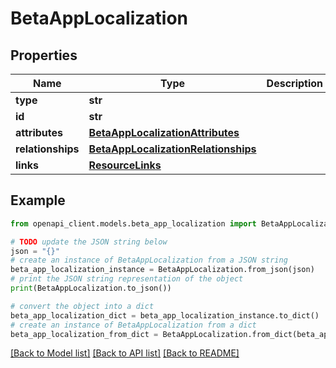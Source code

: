 # BetaAppLocalization


## Properties

Name | Type | Description | Notes
------------ | ------------- | ------------- | -------------
**type** | **str** |  | 
**id** | **str** |  | 
**attributes** | [**BetaAppLocalizationAttributes**](BetaAppLocalizationAttributes.md) |  | [optional] 
**relationships** | [**BetaAppLocalizationRelationships**](BetaAppLocalizationRelationships.md) |  | [optional] 
**links** | [**ResourceLinks**](ResourceLinks.md) |  | [optional] 

## Example

```python
from openapi_client.models.beta_app_localization import BetaAppLocalization

# TODO update the JSON string below
json = "{}"
# create an instance of BetaAppLocalization from a JSON string
beta_app_localization_instance = BetaAppLocalization.from_json(json)
# print the JSON string representation of the object
print(BetaAppLocalization.to_json())

# convert the object into a dict
beta_app_localization_dict = beta_app_localization_instance.to_dict()
# create an instance of BetaAppLocalization from a dict
beta_app_localization_from_dict = BetaAppLocalization.from_dict(beta_app_localization_dict)
```
[[Back to Model list]](../README.md#documentation-for-models) [[Back to API list]](../README.md#documentation-for-api-endpoints) [[Back to README]](../README.md)


